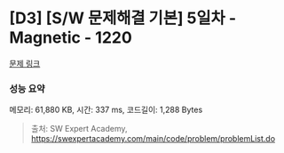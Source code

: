 # [D3] [S/W 문제해결 기본] 5일차 - Magnetic - 1220 

[문제 링크](https://swexpertacademy.com/main/code/problem/problemDetail.do?contestProbId=AV14hwZqABsCFAYD) 

### 성능 요약

메모리: 61,880 KB, 시간: 337 ms, 코드길이: 1,288 Bytes



> 출처: SW Expert Academy, https://swexpertacademy.com/main/code/problem/problemList.do